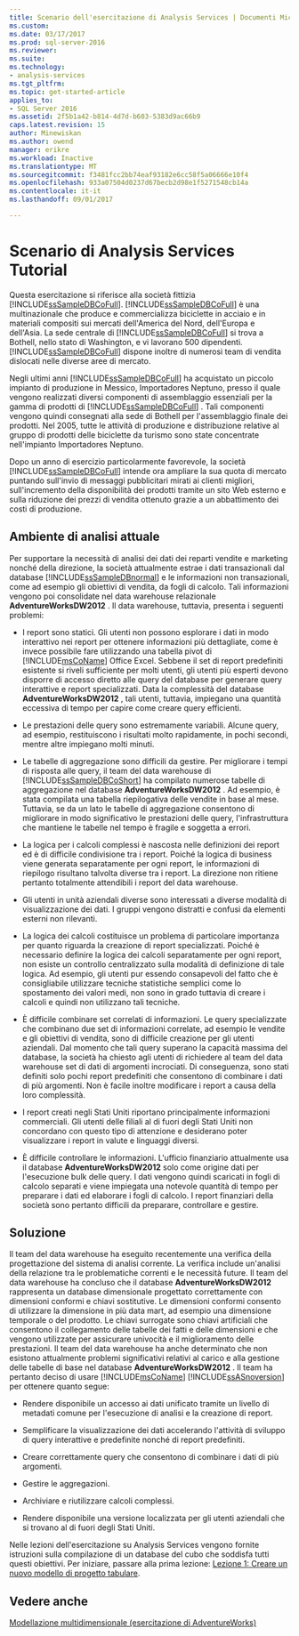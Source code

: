 ```yaml
---
title: Scenario dell'esercitazione di Analysis Services | Documenti Microsoft
ms.custom: 
ms.date: 03/17/2017
ms.prod: sql-server-2016
ms.reviewer: 
ms.suite: 
ms.technology:
- analysis-services
ms.tgt_pltfrm: 
ms.topic: get-started-article
applies_to:
- SQL Server 2016
ms.assetid: 2f5b1a42-b814-4d7d-b603-5383d9ac66b9
caps.latest.revision: 15
author: Minewiskan
ms.author: owend
manager: erikre
ms.workload: Inactive
ms.translationtype: MT
ms.sourcegitcommit: f3481fcc2bb74eaf93182e6cc58f5a06666e10f4
ms.openlocfilehash: 933a07504d0237d67becb2d98e1f5271548cb14a
ms.contentlocale: it-it
ms.lasthandoff: 09/01/2017

---
```

# <a name="analysis-services-tutorial-scenario"></a>Scenario di Analysis Services Tutorial
Questa esercitazione si riferisce alla società fittizia [!INCLUDE[ssSampleDBCoFull](../includes/sssampledbcofull-md.md)]. [!INCLUDE[ssSampleDBCoFull](../includes/sssampledbcofull-md.md)] è una multinazionale che produce e commercializza biciclette in acciaio e in materiali compositi sui mercati dell'America del Nord, dell'Europa e dell'Asia. La sede centrale di [!INCLUDE[ssSampleDBCoFull](../includes/sssampledbcofull-md.md)] si trova a Bothell, nello stato di Washington, e vi lavorano 500 dipendenti. [!INCLUDE[ssSampleDBCoFull](../includes/sssampledbcofull-md.md)] dispone inoltre di numerosi team di vendita dislocati nelle diverse aree di mercato.  
  
Negli ultimi anni [!INCLUDE[ssSampleDBCoFull](../includes/sssampledbcofull-md.md)] ha acquistato un piccolo impianto di produzione in Messico, Importadores Neptuno, presso il quale vengono realizzati diversi componenti di assemblaggio essenziali per la gamma di prodotti di [!INCLUDE[ssSampleDBCoFull](../includes/sssampledbcofull-md.md)] . Tali componenti vengono quindi consegnati alla sede di Bothell per l'assemblaggio finale dei prodotti. Nel 2005, tutte le attività di produzione e distribuzione relative al gruppo di prodotti delle biciclette da turismo sono state concentrate nell'impianto Importadores Neptuno.  
  
Dopo un anno di esercizio particolarmente favorevole, la società [!INCLUDE[ssSampleDBCoFull](../includes/sssampledbcofull-md.md)] intende ora ampliare la sua quota di mercato puntando sull'invio di messaggi pubblicitari mirati ai clienti migliori, sull'incremento della disponibilità dei prodotti tramite un sito Web esterno e sulla riduzione dei prezzi di vendita ottenuto grazie a un abbattimento dei costi di produzione.  
  
## <a name="current-analysis-environment"></a>Ambiente di analisi attuale  
Per supportare la necessità di analisi dei dati dei reparti vendite e marketing nonché della direzione, la società attualmente estrae i dati transazionali dal database [!INCLUDE[ssSampleDBnormal](../includes/sssampledbnormal-md.md)] e le informazioni non transazionali, come ad esempio gli obiettivi di vendita, da fogli di calcolo. Tali informazioni vengono poi consolidate nel data warehouse relazionale **AdventureWorksDW2012** . Il data warehouse, tuttavia, presenta i seguenti problemi:  
  
-   I report sono statici. Gli utenti non possono esplorare i dati in modo interattivo nei report per ottenere informazioni più dettagliate, come è invece possibile fare utilizzando una tabella pivot di [!INCLUDE[msCoName](../includes/msconame-md.md)] Office Excel. Sebbene il set di report predefiniti esistente si riveli sufficiente per molti utenti, gli utenti più esperti devono disporre di accesso diretto alle query del database per generare query interattive e report specializzati. Data la complessità del database **AdventureWorksDW2012** , tali utenti, tuttavia, impiegano una quantità eccessiva di tempo per capire come creare query efficienti.  
  
-   Le prestazioni delle query sono estremamente variabili. Alcune query, ad esempio, restituiscono i risultati molto rapidamente, in pochi secondi, mentre altre impiegano molti minuti.  
  
-   Le tabelle di aggregazione sono difficili da gestire. Per migliorare i tempi di risposta alle query, il team del data warehouse di [!INCLUDE[ssSampleDBCoShort](../includes/sssampledbcoshort-md.md)] ha compilato numerose tabelle di aggregazione nel database **AdventureWorksDW2012** . Ad esempio, è stata compilata una tabella riepilogativa delle vendite in base al mese. Tuttavia, se da un lato le tabelle di aggregazione consentono di migliorare in modo significativo le prestazioni delle query, l'infrastruttura che mantiene le tabelle nel tempo è fragile e soggetta a errori.  
  
-   La logica per i calcoli complessi è nascosta nelle definizioni dei report ed è di difficile condivisione tra i report. Poiché la logica di business viene generata separatamente per ogni report, le informazioni di riepilogo risultano talvolta diverse tra i report. La direzione non ritiene pertanto totalmente attendibili i report del data warehouse.  
  
-   Gli utenti in unità aziendali diverse sono interessati a diverse modalità di visualizzazione dei dati. I gruppi vengono distratti e confusi da elementi esterni non rilevanti.  
  
-   La logica dei calcoli costituisce un problema di particolare importanza per quanto riguarda la creazione di report specializzati. Poiché è necessario definire la logica dei calcoli separatamente per ogni report, non esiste un controllo centralizzato sulla modalità di definizione di tale logica. Ad esempio, gli utenti pur essendo consapevoli del fatto che è consigliabile utilizzare tecniche statistiche semplici come lo spostamento dei valori medi, non sono in grado tuttavia di creare i calcoli e quindi non utilizzano tali tecniche.  
  
-   È difficile combinare set correlati di informazioni. Le query specializzate che combinano due set di informazioni correlate, ad esempio le vendite e gli obiettivi di vendita, sono di difficile creazione per gli utenti aziendali. Dal momento che tali query superano la capacità massima del database, la società ha chiesto agli utenti di richiedere al team del data warehouse set di dati di argomenti incrociati. Di conseguenza, sono stati definiti solo pochi report predefiniti che consentono di combinare i dati di più argomenti. Non è facile inoltre modificare i report a causa della loro complessità.  
  
-   I report creati negli Stati Uniti riportano principalmente informazioni commerciali. Gli utenti delle filiali al di fuori degli Stati Uniti non concordano con questo tipo di attenzione e desiderano poter visualizzare i report in valute e linguaggi diversi.  
  
-   È difficile controllare le informazioni. L'ufficio finanziario attualmente usa il database **AdventureWorksDW2012** solo come origine dati per l'esecuzione bulk delle query. I dati vengono quindi scaricati in fogli di calcolo separati e viene impiegata una notevole quantità di tempo per preparare i dati ed elaborare i fogli di calcolo. I report finanziari della società sono pertanto difficili da preparare, controllare e gestire.  
  
## <a name="the-solution"></a>Soluzione  
Il team del data warehouse ha eseguito recentemente una verifica della progettazione del sistema di analisi corrente. La verifica include un'analisi della relazione tra le problematiche correnti e le necessità future. Il team del data warehouse ha concluso che il database **AdventureWorksDW2012** rappresenta un database dimensionale progettato correttamente con dimensioni conformi e chiavi sostitutive. Le dimensioni conformi consento di utilizzare la dimensione in più data mart, ad esempio una dimensione temporale o del prodotto. Le chiavi surrogate sono chiavi artificiali che consentono il collegamento delle tabelle dei fatti e delle dimensioni e che vengono utilizzate per assicurare univocità e il miglioramento delle prestazioni. Il team del data warehouse ha anche determinato che non esistono attualmente problemi significativi relativi al carico e alla gestione delle tabelle di base nel database **AdventureWorksDW2012** . Il team ha pertanto deciso di usare [!INCLUDE[msCoName](../includes/msconame-md.md)] [!INCLUDE[ssASnoversion](../includes/ssasnoversion-md.md)] per ottenere quanto segue:  
  
-   Rendere disponibile un accesso ai dati unificato tramite un livello di metadati comune per l'esecuzione di analisi e la creazione di report.  
  
-   Semplificare la visualizzazione dei dati accelerando l'attività di sviluppo di query interattive e predefinite nonché di report predefiniti.  
  
-   Creare correttamente query che consentono di combinare i dati di più argomenti.  
  
-   Gestire le aggregazioni.  
  
-   Archiviare e riutilizzare calcoli complessi.  
  
-   Rendere disponibile una versione localizzata per gli utenti aziendali che si trovano al di fuori degli Stati Uniti.  
  
Nelle lezioni dell'esercitazione su Analysis Services vengono fornite istruzioni sulla compilazione di un database del cubo che soddisfa tutti questi obiettivi. Per iniziare, passare alla prima lezione: [Lezione 1: Creare un nuovo modello di progetto tabulare](../analysis-services/lesson-1-create-a-new-tabular-model-project.md).  
  
## <a name="see-also"></a>Vedere anche  
[Modellazione multidimensionale &#40;esercitazione di AdventureWorks&#41;](../analysis-services/multidimensional-modeling-adventure-works-tutorial.md)  
  
  
  


